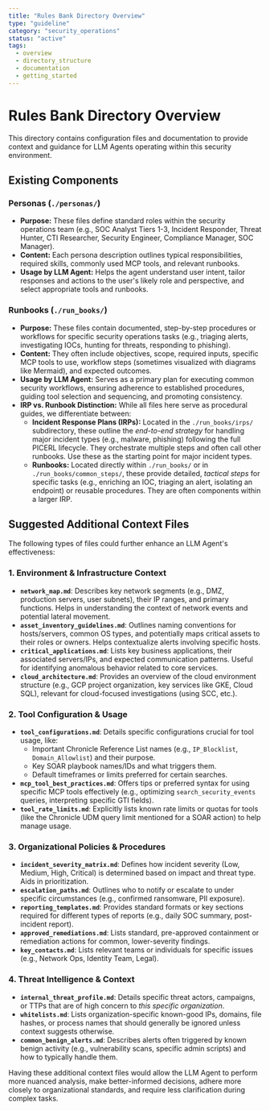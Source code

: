 ```yaml
---
title: "Rules Bank Directory Overview"
type: "guideline"
category: "security_operations"
status: "active"
tags:
  - overview
  - directory_structure
  - documentation
  - getting_started
---
```


# Rules Bank Directory Overview

This directory contains configuration files and documentation to provide context and guidance for LLM Agents operating within this security environment.

## Existing Components

### Personas (`./personas/`)

*   **Purpose:** These files define standard roles within the security operations team (e.g., SOC Analyst Tiers 1-3, Incident Responder, Threat Hunter, CTI Researcher, Security Engineer, Compliance Manager, SOC Manager).
*   **Content:** Each persona description outlines typical responsibilities, required skills, commonly used MCP tools, and relevant runbooks.
*   **Usage by LLM Agent:** Helps the agent understand user intent, tailor responses and actions to the user's likely role and perspective, and select appropriate tools and runbooks.

### Runbooks (`./run_books/`)

*   **Purpose:** These files contain documented, step-by-step procedures or workflows for specific security operations tasks (e.g., triaging alerts, investigating IOCs, hunting for threats, responding to phishing).
*   **Content:** They often include objectives, scope, required inputs, specific MCP tools to use, workflow steps (sometimes visualized with diagrams like Mermaid), and expected outcomes.
*   **Usage by LLM Agent:** Serves as a primary plan for executing common security workflows, ensuring adherence to established procedures, guiding tool selection and sequencing, and promoting consistency.
*   **IRP vs. Runbook Distinction:** While all files here serve as procedural guides, we differentiate between:
    *   **Incident Response Plans (IRPs):** Located in the `./run_books/irps/` subdirectory, these outline the *end-to-end strategy* for handling major incident types (e.g., malware, phishing) following the full PICERL lifecycle. They orchestrate multiple steps and often call other runbooks. Use these as the starting point for major incident types.
    *   **Runbooks:** Located directly within `./run_books/` or in `./run_books/common_steps/`, these provide detailed, *tactical steps* for specific tasks (e.g., enriching an IOC, triaging an alert, isolating an endpoint) or reusable procedures. They are often components within a larger IRP.

## Suggested Additional Context Files

The following types of files could further enhance an LLM Agent's effectiveness:

### 1. Environment & Infrastructure Context

*   **`network_map.md`**: Describes key network segments (e.g., DMZ, production servers, user subnets), their IP ranges, and primary functions. Helps in understanding the context of network events and potential lateral movement.
*   **`asset_inventory_guidelines.md`**: Outlines naming conventions for hosts/servers, common OS types, and potentially maps critical assets to their roles or owners. Helps contextualize alerts involving specific hosts.
*   **`critical_applications.md`**: Lists key business applications, their associated servers/IPs, and expected communication patterns. Useful for identifying anomalous behavior related to core services.
*   **`cloud_architecture.md`**: Provides an overview of the cloud environment structure (e.g., GCP project organization, key services like GKE, Cloud SQL), relevant for cloud-focused investigations (using SCC, etc.).

### 2. Tool Configuration & Usage

*   **`tool_configurations.md`**: Details specific configurations crucial for tool usage, like:
    *   Important Chronicle Reference List names (e.g., `IP_Blocklist`, `Domain_Allowlist`) and their purpose.
    *   Key SOAR playbook names/IDs and what triggers them.
    *   Default timeframes or limits preferred for certain searches.
*   **`mcp_tool_best_practices.md`**: Offers tips or preferred syntax for using specific MCP tools effectively (e.g., optimizing `search_security_events` queries, interpreting specific GTI fields).
*   **`tool_rate_limits.md`**: Explicitly lists known rate limits or quotas for tools (like the Chronicle UDM query limit mentioned for a SOAR action) to help manage usage.

### 3. Organizational Policies & Procedures

*   **`incident_severity_matrix.md`**: Defines how incident severity (Low, Medium, High, Critical) is determined based on impact and threat type. Aids in prioritization.
*   **`escalation_paths.md`**: Outlines who to notify or escalate to under specific circumstances (e.g., confirmed ransomware, PII exposure).
*   **`reporting_templates.md`**: Provides standard formats or key sections required for different types of reports (e.g., daily SOC summary, post-incident report).
*   **`approved_remediations.md`**: Lists standard, pre-approved containment or remediation actions for common, lower-severity findings.
*   **`key_contacts.md`**: Lists relevant teams or individuals for specific issues (e.g., Network Ops, Identity Team, Legal).

### 4. Threat Intelligence & Context

*   **`internal_threat_profile.md`**: Details specific threat actors, campaigns, or TTPs that are of high concern to *this specific organization*.
*   **`whitelists.md`**: Lists organization-specific known-good IPs, domains, file hashes, or process names that should generally be ignored unless context suggests otherwise.
*   **`common_benign_alerts.md`**: Describes alerts often triggered by known benign activity (e.g., vulnerability scans, specific admin scripts) and how to typically handle them.

Having these additional context files would allow the LLM Agent to perform more nuanced analysis, make better-informed decisions, adhere more closely to organizational standards, and require less clarification during complex tasks.
